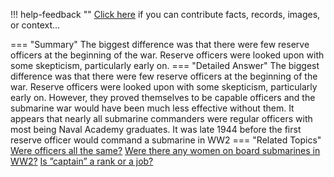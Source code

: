 !!! help-feedback ""
    <a href="/feedback/" data-feedback-link>Click here</a>
    if you can contribute facts, records, images, or context…

<a id="summary"></a>
=== "Summary"
    The biggest difference was that there were few reserve officers at the beginning of the war. Reserve officers were looked upon with some skepticism, particularly early on.
=== "Detailed Answer"
    The biggest difference was that there were few reserve officers at the beginning of the war. Reserve officers were looked upon with some skepticism, particularly early on. However, they proved themselves to be capable officers and the submarine war would have been much less effective without them. It appears that nearly all submarine commanders were regular officers with most being Naval Academy graduates. It was late 1944 before the first reserve officer would command a submarine in WW2
=== "Related Topics"
    [Were officers all the same?](were-officers-all-the-same.md#summary)
    [Were there any women on board submarines in WW2?](were-there-any-women-on-board-submarines-in-ww2.md#summary)
    [Is ”captain” a rank or a job?](is-captain-a-rank-or-a-job.md#summary)
